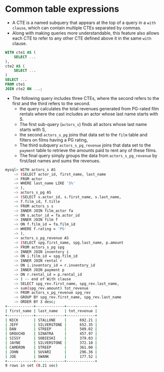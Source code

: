 # Common table expressions

- A CTE is a named subquery that appears at the top of a query in a `with clause`, which can contain multiple CTEs separated by commas.
- Along with making queries more understandable, this feature also allows each CTE to refer to any other CTE defined above it in the same `with` clause.

```sql
WITH cte1 AS (
    SELECT ...
),
cte2 AS (
    SELECT ...
)
SELECT ...
FROM cte1
JOIN cte2 ON ...;
```

- The following query includes three CTEs, where the second refers to the first and the third refers to the second.
  - the query calculates the total revenues generated from PG-rated film rentals where the cast includes an actor whose last name starts with S.
  - The first sub-query (`actors_s`) finds all actors whose last name starts with S, 
  - the second `actors_s_pg` joins that data set to the `film` table and filters on films having a PG rating, 
  - The third subquery `actors_s_pg_revenue` joins that data set to the `payment` table to retrieve the amounts paid to rent any of these films.
  - The final query simply groups the data from `actors_s_pg_revenue` by first/last names and sums the revenues.

```bash
mysql> WITH actors_s AS
    -> (SELECT actor_id, first_name, last_name
    -> FROM actor
    -> WHERE last_name LIKE 'S%'
    -> ),
    -> actors_s_pg AS
    -> (SELECT s.actor_id, s.first_name, s.last_name,
    -> f.film_id, f.title
    -> FROM actors_s s
    -> INNER JOIN film_actor fa
    -> ON s.actor_id = fa.actor_id
    -> INNER JOIN film f
    -> ON f.film_id = fa.film_id
    -> WHERE f.rating = 'PG'
    -> ),
    -> actors_s_pg_revenue AS
    -> (SELECT spg.first_name, spg.last_name, p.amount
    -> FROM actors_s_pg spg
    -> INNER JOIN inventory i
    -> ON i.film_id = spg.film_id
    -> INNER JOIN rental r
    -> ON i.inventory_id = r.inventory_id
    -> INNER JOIN payment p
    -> ON r.rental_id = p.rental_id
    -> ) -- end of With clause
    -> SELECT spg_rev.first_name, spg_rev.last_name,
    -> sum(spg_rev.amount) tot_revenue
    -> FROM actors_s_pg_revenue spg_rev
    -> GROUP BY spg_rev.first_name, spg_rev.last_name
    -> ORDER BY 3 desc;
+------------+-------------+-------------+
| first_name | last_name   | tot_revenue |
+------------+-------------+-------------+
| NICK       | STALLONE    |      692.21 |
| JEFF       | SILVERSTONE |      652.35 |
| DAN        | STREEP      |      509.02 |
| GROUCHO    | SINATRA     |      457.97 |
| SISSY      | SOBIESKI    |      379.03 |
| JAYNE      | SILVERSTONE |      372.18 |
| CAMERON    | STREEP      |      361.00 |
| JOHN       | SUVARI      |      296.36 |
| JOE        | SWANK       |      177.52 |
+------------+-------------+-------------+
9 rows in set (0.21 sec)
```

